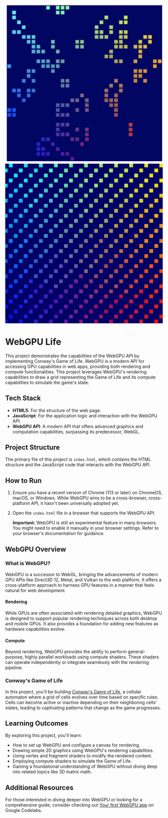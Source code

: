 ![WebGPU Life Screenshot](demo.png)
![WebGPU Life Demo](demo.gif)

# WebGPU Life

This project demonstrates the capabilities of the WebGPU API by implementing Conway's Game of Life. WebGPU is a modern API for accessing GPU capabilities in web apps, providing both rendering and compute functionalities. This project leverages WebGPU's rendering capabilities to draw a grid representing the Game of Life and its compute capabilities to simulate the game's state.

## Tech Stack

- **HTML5**: For the structure of the web page.
- **JavaScript**: For the application logic and interaction with the WebGPU API.
- **WebGPU API**: A modern API that offers advanced graphics and computation capabilities, surpassing its predecessor, WebGL.

## Project Structure

The primary file of this project is `index.html`, which contains the HTML structure and the JavaScript code that interacts with the WebGPU API.

## How to Run

1. Ensure you have a recent version of Chrome (113 or later) on ChromeOS, macOS, or Windows. While WebGPU aims to be a cross-browser, cross-platform API, it hasn't been universally adopted yet.
2. Open the `index.html` file in a browser that supports the WebGPU API.
   
   **Important:** WebGPU is still an experimental feature in many browsers. You might need to enable it manually in your browser settings. Refer to your browser's documentation for guidance.

## WebGPU Overview

### What is WebGPU?

WebGPU is a successor to WebGL, bringing the advancements of modern GPU APIs like Direct3D 12, Metal, and Vulkan to the web platform. It offers a cross-platform approach to harness GPU features in a manner that feels natural for web development.

#### Rendering

While GPUs are often associated with rendering detailed graphics, WebGPU is designed to support popular rendering techniques across both desktop and mobile GPUs. It also provides a foundation for adding new features as hardware capabilities evolve.

#### Compute

Beyond rendering, WebGPU provides the ability to perform general-purpose, highly parallel workloads using compute shaders. These shaders can operate independently or integrate seamlessly with the rendering pipeline.

### Conway's Game of Life

In this project, you'll be building [Conway's Game of Life](https://en.wikipedia.org/wiki/Conway%27s_Game_of_Life), a cellular automaton where a grid of cells evolves over time based on specific rules. Cells can become active or inactive depending on their neighboring cells' states, leading to captivating patterns that change as the game progresses.

## Learning Outcomes

By exploring this project, you'll learn:

- How to set up WebGPU and configure a canvas for rendering.
- Drawing simple 2D graphics using WebGPU's rendering capabilities.
- Using vertex and fragment shaders to modify the rendered content.
- Employing compute shaders to simulate the Game of Life.
- Gaining a foundational understanding of WebGPU without diving deep into related topics like 3D matrix math.

## Additional Resources

For those interested in diving deeper into WebGPU or looking for a comprehensive guide, consider checking out [Your first WebGPU app](https://codelabs.developers.google.com/your-first-webgpu-app) on Google Codelabs.